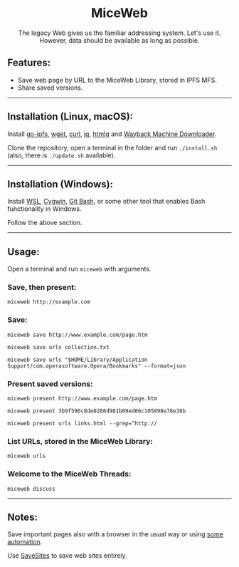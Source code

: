 <h1 align="center">MiceWeb</h1>

<p align="center">The legacy Web gives us the familiar addressing system. Let's use it. However, data should be available as long as possible.</p>

## Features:

- Save web page by URL to the MiceWeb Library, stored in IPFS MFS.
- Share saved versions.

---

## Installation (Linux, macOS):

Install [go-ipfs](https://docs.ipfs.io/install/command-line/), [wget](https://www.gnu.org/software/wget/), [curl](https://curl.se/), [jq](https://stedolan.github.io/jq/download/), [htmlq](https://github.com/mgdm/htmlq/) and [Wayback Machine Downloader](https://github.com/ImportTaste/wayback-machine-downloader).

Clone the repository, open a terminal in the folder and run `./install.sh` (also, there is `./update.sh` available).

---

## Installation (Windows):

Install [WSL](https://docs.microsoft.com/en-us/windows/wsl/install-win10), [Cygwin](https://www.cygwin.com/), [Git Bash](https://git-scm.com/download/win), or some other tool that enables Bash functionality in Windows.

Follow the above section.

---

## Usage:

Open a terminal and run `miceweb` with arguments.

### Save, then present:
`miceweb http://example.com`

### Save:
`miceweb save http://www.example.com/page.htm`

`miceweb save urls collection.txt`

`miceweb save urls "$HOME/Library/Application Support/com.operasoftware.Opera/Bookmarks" --format=json`

### Present saved versions:
`miceweb present http://www.example.com/page.htm`

`miceweb present 3b9f590c8de0288d981b09ed06c105098e78e38b`

`miceweb present urls links.html --grep=^http://`

### List URLs, stored in the MiceWeb Library:
`miceweb urls`

### Welcome to the MiceWeb Threads:
`miceweb discuss`

---

## Notes:

Save important pages also with a browser in the usual way or using [some automation](http://ratbrowser.com).

Use [SaveSites](https://github.com/defder-su/SaveSites) to save web sites entirely.
